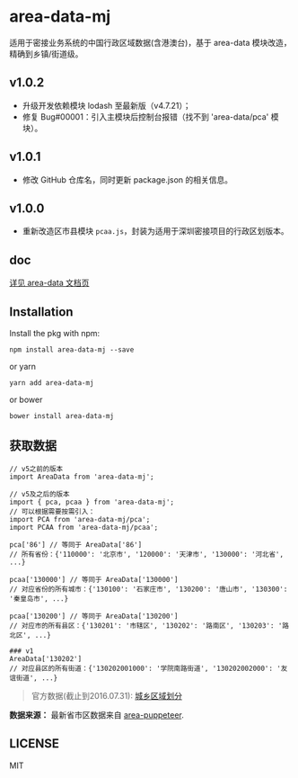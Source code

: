 # area-data-mj

适用于密接业务系统的中国行政区域数据(含港澳台)，基于 area-data 模块改造，精确到乡镇/街道级。

## v1.0.2
- 升级开发依赖模块 lodash 至最新版（v4.7.21）；
- 修复 Bug#00001：引入主模块后控制台报错（找不到 'area-data/pca' 模块）。

## v1.0.1
- 修改 GitHub 仓库名，同时更新 package.json 的相关信息。

## v1.0.0
- 重新改造区市县模块 `pcaa.js`，封装为适用于深圳密接项目的行政区划版本。


## doc


[详见 area-data 文档页](https://github.com/dwqs/area-data#readme)


## Installation
Install the pkg with npm:

```
npm install area-data-mj --save
```

or yarn

```
yarn add area-data-mj
```

or bower

```
bower install area-data-mj
```

## 获取数据
```
// v5之前的版本
import AreaData from 'area-data-mj';

// v5及之后的版本
import { pca, pcaa } from 'area-data-mj';
// 可以根据需要按需引入：
import PCA from 'area-data-mj/pca'; 
import PCAA from 'area-data-mj/pcaa'; 

pca['86'] // 等同于 AreaData['86']
// 所有省份：{'110000': '北京市', '120000': '天津市', '130000': '河北省', ...}

pcaa['130000'] // 等同于 AreaData['130000']
// 对应省份的所有城市：{'130100': '石家庄市', '130200': '唐山市', '130300': '秦皇岛市', ...}

pcaa['130200'] // 等同于 AreaData['130200']
// 对应市的所有县区：{'130201': '市辖区', '130202': '路南区', '130203': '路北区', ...}

### v1
AreaData['130202']
// 对应县区的所有街道：{'130202001000': '学院南路街道', '130202002000': '友谊街道', ...}
```

> 官方数据(截止到2016.07.31): [城乡区域划分](http://www.stats.gov.cn/tjsj/tjbz/tjyqhdmhcxhfdm/2016/index.html)

**数据来源：** 最新省市区数据来自 [area-puppeteer](https://github.com/dwqs/area-puppeteer/).

## LICENSE

MIT

